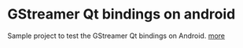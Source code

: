# GStreamer Qt bindings on android

Sample project to test the GStreamer Qt bindings on Android. [more](https://ramajd.github.io/2022-04-19-qt-bindings-of-gstreamer-on-android-(failed-experience).html)